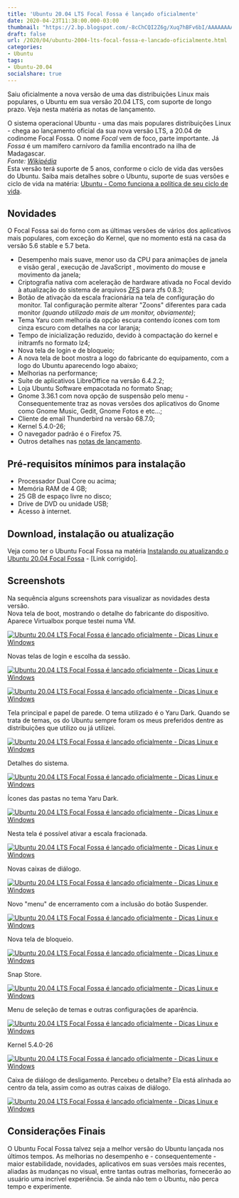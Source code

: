 ```yaml
---
title: 'Ubuntu 20.04 LTS Focal Fossa é lançado oficialmente'
date: 2020-04-23T11:38:00.000-03:00
thumbnail: "https://2.bp.blogspot.com/-8cChCQI2Z6g/Xuq7hBFv6bI/AAAAAAAAPII/2gSrVcLYazwlP0_Uw5OfHBTcvFCH14YHgCNcBGAsYHQ/s1600/Focal_Fossa_Lan%25C3%25A7ado.png"
draft: false
url: /2020/04/ubuntu-2004-lts-focal-fossa-e-lancado-oficialmente.html
categories:
- Ubuntu
tags: 
- Ubuntu-20.04
socialshare: true
---
```


Saiu oficialmente a nova versão de uma das distribuições Linux mais populares, o Ubuntu em sua versão 20.04 LTS, com suporte de longo prazo. Veja nesta matéria as notas de lançamento.

<!--more-->

O sistema operacional Ubuntu - uma das mais populares distribuições Linux - chega ao lançamento oficial da sua nova versão LTS, a 20.04 de codinome Focal Fossa. O nome _Focal_ vem de foco, parte importante. Já _Fossa_ é um mamífero carnívoro da família encontrado na ilha de Madagascar.  
_Fonte: [Wikipédia](https://pt.wikipedia.org/wiki/Fossa_(animal))_  
Esta versão terá suporte de 5 anos, conforme o ciclo de vida das versões do Ubuntu. Saiba mais detalhes sobre o Ubuntu, suporte de suas versões e ciclo de vida na matéria: [Ubuntu - Como funciona a política de seu ciclo de vida](https://info.wsouza.com.br/2019/03/ubuntu-como-funciona-politica-de-seu-ciclo-de-vida.html).  
  

## Novidades

  
O Focal Fossa sai do forno com as últimas versões de vários dos aplicativos mais populares, com exceção do Kernel, que no momento está na casa da versão 5.6 stable e 5.7 beta.  
  

*   Desempenho mais suave, menor uso da CPU para animações de janela e visão geral , execução de JavaScript , movimento do mouse e movimento da janela;
*   Criptografia nativa com aceleração de hardware ativada no Focal devido à atualização do sistema de arquivos [ZFS](https://docs.oracle.com/cd/E24849_01/html/820-0447/zfsover-2.htmlhttp://) para zfs 0.8.3;
*   Botão de ativação da escala fracionária na tela de configuração do monitor. Tal configuração permite alterar "Zoons" diferentes para cada monitor _(quando utilizado mais de um monitor, obviamente)_;
*   Tema Yaru com melhoria da opção escura contendo ícones com tom cinza escuro com detalhes na cor laranja;
*   Tempo de inicialização reduzido, devido à compactação do kernel e initramfs no formato lz4;
*   Nova tela de login e de bloqueio;
*   A nova tela de boot mostra a logo do fabricante do equipamento, com a logo do Ubuntu aparecendo logo abaixo;
*   Melhorias na performance;
*   Suíte de aplicativos LibreOffice na versão 6.4.2.2;
*   Loja Ubuntu Software empacotada no formato Snap;
*   Gnome 3.36.1 com nova opção de suspensão pelo menu - Consequentemente traz as novas versões dos aplicativos do Gnome como Gnome Music, Gedit, Gnome Fotos e etc...;
*   Cliente de email Thunderbird na versão 68.7.0;
*   Kernel 5.4.0-26;
*   O navegador padrão é o Firefox 75.
*   Outros detalhes nas [notas de lançamento](https://wiki.ubuntu.com/FocalFossa/ReleaseNotes).

  

## Pré-requisitos mínimos para instalação

  

*   Processador Dual Core ou acima;
*   Memória RAM de 4 GB;
*   25 GB de espaço livre no disco;
*   Drive de DVD ou unidade USB;
*   Acesso à internet.

  

## Download, instalação ou atualização

  
Veja como ter o Ubuntu Focal Fossa na matéria [Instalando ou atualizando o Ubuntu 20.04 Focal Fossa](https://info.wsouza.com.br/2020/04/instalando-ou-atualizando-o-ubuntu-20-04-focal-fossa.html) - \[Link corrigido\].  
  

## Screenshots

  
Na sequência alguns screenshots para visualizar as novidades desta versão.  
Nova tela de boot, mostrando o detalhe do fabricante do dispositivo. Aparece Virtualbox porque testei numa VM.  
  

[![Ubuntu 20.04 LTS Focal Fossa é lançado oficialmente - Dicas Linux e Windows](https://3.bp.blogspot.com/-z7HXMDGuoX8/Xp-hoqRMhDI/AAAAAAAAOsY/pJOW9DhPcNM4ZEb3yRc8eQTIjCoxLg_FQCNcBGAsYHQ/s640/01.png "Ubuntu 20.04 LTS Focal Fossa é lançado oficialmente - Dicas Linux e Windows")](https://3.bp.blogspot.com/-z7HXMDGuoX8/Xp-hoqRMhDI/AAAAAAAAOsY/pJOW9DhPcNM4ZEb3yRc8eQTIjCoxLg_FQCNcBGAsYHQ/s1600/01.png)

  
Novas telas de login e escolha da sessão.  
  

[![Ubuntu 20.04 LTS Focal Fossa é lançado oficialmente - Dicas Linux e Windows](https://2.bp.blogspot.com/-5g4U3Yzu0kc/Xp-hoh8mPkI/AAAAAAAAOsc/HcuQFNnm2XYNSF55KSSRJ1oqdTgrF5ArwCNcBGAsYHQ/s640/02.png "Ubuntu 20.04 LTS Focal Fossa é lançado oficialmente - Dicas Linux e Windows")](https://2.bp.blogspot.com/-5g4U3Yzu0kc/Xp-hoh8mPkI/AAAAAAAAOsc/HcuQFNnm2XYNSF55KSSRJ1oqdTgrF5ArwCNcBGAsYHQ/s1600/02.png)

[![Ubuntu 20.04 LTS Focal Fossa é lançado oficialmente - Dicas Linux e Windows](https://4.bp.blogspot.com/-rkNEhcIM-qk/Xp-ho3iIIeI/AAAAAAAAOsg/dkqnOKJ9nccwM9Eg9TAkHk6PyymkY7YvgCNcBGAsYHQ/s640/03.png "Ubuntu 20.04 LTS Focal Fossa é lançado oficialmente - Dicas Linux e Windows")](https://4.bp.blogspot.com/-rkNEhcIM-qk/Xp-ho3iIIeI/AAAAAAAAOsg/dkqnOKJ9nccwM9Eg9TAkHk6PyymkY7YvgCNcBGAsYHQ/s1600/03.png)

  
Tela principal e papel de parede. O tema utilizado é o Yaru Dark. Quando se trata de temas, os do Ubuntu sempre foram os meus preferidos dentre as distribuições que utilizo ou já utilizei.  
  

[![Ubuntu 20.04 LTS Focal Fossa é lançado oficialmente - Dicas Linux e Windows](https://2.bp.blogspot.com/-ppqo8N-dr-Q/Xp-hpSc_glI/AAAAAAAAOsk/NAgBlufyvQAEWPZjtB1Eqje-4_SGueTgACNcBGAsYHQ/s640/04.png "Ubuntu 20.04 LTS Focal Fossa é lançado oficialmente - Dicas Linux e Windows")](https://2.bp.blogspot.com/-ppqo8N-dr-Q/Xp-hpSc_glI/AAAAAAAAOsk/NAgBlufyvQAEWPZjtB1Eqje-4_SGueTgACNcBGAsYHQ/s1600/04.png)

  
Detalhes do sistema.  
  

[![Ubuntu 20.04 LTS Focal Fossa é lançado oficialmente - Dicas Linux e Windows](https://4.bp.blogspot.com/-mC8mhBD6Dcc/Xp-qrV7DYCI/AAAAAAAAOuQ/hK17ijhuosANtjuPpECeuz2BHRqHIVxYgCNcBGAsYHQ/s640/05.png "Ubuntu 20.04 LTS Focal Fossa é lançado oficialmente - Dicas Linux e Windows")](https://4.bp.blogspot.com/-mC8mhBD6Dcc/Xp-qrV7DYCI/AAAAAAAAOuQ/hK17ijhuosANtjuPpECeuz2BHRqHIVxYgCNcBGAsYHQ/s1600/05.png)

  
Ícones das pastas no tema Yaru Dark.  
  

[![Ubuntu 20.04 LTS Focal Fossa é lançado oficialmente - Dicas Linux e Windows](https://3.bp.blogspot.com/-nGNVJr-SF58/Xp-hp4i_7cI/AAAAAAAAOss/GFvxjqL7Eb4u-eU1z7ix6jAUpfa1KoGcACNcBGAsYHQ/s640/06.png "Ubuntu 20.04 LTS Focal Fossa é lançado oficialmente - Dicas Linux e Windows")](https://3.bp.blogspot.com/-nGNVJr-SF58/Xp-hp4i_7cI/AAAAAAAAOss/GFvxjqL7Eb4u-eU1z7ix6jAUpfa1KoGcACNcBGAsYHQ/s1600/06.png)

  
Nesta tela é possível ativar a escala fracionada.  
  

[![Ubuntu 20.04 LTS Focal Fossa é lançado oficialmente - Dicas Linux e Windows](https://1.bp.blogspot.com/-2HhUUGCeT7c/Xp-qrbChVwI/AAAAAAAAOuU/2eDWcb9v8DcGXwUlEPdbf6JggflWLYZ9wCNcBGAsYHQ/s640/07.png "Ubuntu 20.04 LTS Focal Fossa é lançado oficialmente - Dicas Linux e Windows")](https://1.bp.blogspot.com/-2HhUUGCeT7c/Xp-qrbChVwI/AAAAAAAAOuU/2eDWcb9v8DcGXwUlEPdbf6JggflWLYZ9wCNcBGAsYHQ/s1600/07.png)

  
Novas caixas de diálogo.  
  

[![Ubuntu 20.04 LTS Focal Fossa é lançado oficialmente - Dicas Linux e Windows](https://4.bp.blogspot.com/-HphgG0bzCaQ/Xp-hqWPjAaI/AAAAAAAAOs0/2d7PiB_WHQEhbNRTjffC2cyOlMjiln3kgCNcBGAsYHQ/s640/08.png "Ubuntu 20.04 LTS Focal Fossa é lançado oficialmente - Dicas Linux e Windows")](https://4.bp.blogspot.com/-HphgG0bzCaQ/Xp-hqWPjAaI/AAAAAAAAOs0/2d7PiB_WHQEhbNRTjffC2cyOlMjiln3kgCNcBGAsYHQ/s1600/08.png)

  
Novo "menu" de encerramento com a inclusão do botão Suspender.  
  

[![Ubuntu 20.04 LTS Focal Fossa é lançado oficialmente - Dicas Linux e Windows](https://3.bp.blogspot.com/-HLD9hppxcJw/Xp-qsDX5WJI/AAAAAAAAOuY/gR86SKV6uOgFwhhjIP6UrYzDR9ACNQcHwCNcBGAsYHQ/s640/10.png "Ubuntu 20.04 LTS Focal Fossa é lançado oficialmente - Dicas Linux e Windows")](https://3.bp.blogspot.com/-HLD9hppxcJw/Xp-qsDX5WJI/AAAAAAAAOuY/gR86SKV6uOgFwhhjIP6UrYzDR9ACNQcHwCNcBGAsYHQ/s1600/10.png)

  
Nova tela de bloqueio.  
  

[![Ubuntu 20.04 LTS Focal Fossa é lançado oficialmente - Dicas Linux e Windows](https://1.bp.blogspot.com/-HtcIdeVICM8/Xp-qrXTKBJI/AAAAAAAAOuM/AWCBDl0r_dUQACyhb01ce6MK8ntiE22RACNcBGAsYHQ/s640/09.png "Ubuntu 20.04 LTS Focal Fossa é lançado oficialmente - Dicas Linux e Windows")](https://1.bp.blogspot.com/-HtcIdeVICM8/Xp-qrXTKBJI/AAAAAAAAOuM/AWCBDl0r_dUQACyhb01ce6MK8ntiE22RACNcBGAsYHQ/s1600/09.png)

  
Snap Store.  
  

[![Ubuntu 20.04 LTS Focal Fossa é lançado oficialmente - Dicas Linux e Windows](https://3.bp.blogspot.com/-x91KBBB4b_s/Xp-hrKC8EcI/AAAAAAAAOtA/Gkj219f_B3sJEv0OmWN2GUp5zYBxV9IBACNcBGAsYHQ/s640/11.png "Ubuntu 20.04 LTS Focal Fossa é lançado oficialmente - Dicas Linux e Windows")](https://3.bp.blogspot.com/-x91KBBB4b_s/Xp-hrKC8EcI/AAAAAAAAOtA/Gkj219f_B3sJEv0OmWN2GUp5zYBxV9IBACNcBGAsYHQ/s1600/11.png)

  
Menu de seleção de temas e outras configurações de aparência.  
  

[![Ubuntu 20.04 LTS Focal Fossa é lançado oficialmente - Dicas Linux e Windows](https://3.bp.blogspot.com/-exkP4sGrCZk/Xp-hr8TsGGI/AAAAAAAAOtI/URakFG5JEPssg_8rMVdrhwwCXF7rqqTDQCNcBGAsYHQ/s640/13.png "Ubuntu 20.04 LTS Focal Fossa é lançado oficialmente - Dicas Linux e Windows")](https://3.bp.blogspot.com/-exkP4sGrCZk/Xp-hr8TsGGI/AAAAAAAAOtI/URakFG5JEPssg_8rMVdrhwwCXF7rqqTDQCNcBGAsYHQ/s1600/13.png)

  
Kernel 5.4.0-26  
  

[![Ubuntu 20.04 LTS Focal Fossa é lançado oficialmente - Dicas Linux e Windows](https://2.bp.blogspot.com/-23W5SZoSBIw/Xp-hsDZ6LaI/AAAAAAAAOtM/ZFrIjlt9twwqLs_3x-QTupLXxth4fcIqACNcBGAsYHQ/s640/14.png "Ubuntu 20.04 LTS Focal Fossa é lançado oficialmente - Dicas Linux e Windows")](https://2.bp.blogspot.com/-23W5SZoSBIw/Xp-hsDZ6LaI/AAAAAAAAOtM/ZFrIjlt9twwqLs_3x-QTupLXxth4fcIqACNcBGAsYHQ/s1600/14.png)

  
Caixa de diálogo de desligamento. Percebeu o detalhe? Ela está alinhada ao centro da tela, assim como as outras caixas de diálogo.  
  

[![Ubuntu 20.04 LTS Focal Fossa é lançado oficialmente - Dicas Linux e Windows](https://2.bp.blogspot.com/-bjNb83zc4d8/Xp-hsM5rfhI/AAAAAAAAOtQ/9b6DEnRgDxkfFwta02Xn0tKQmFMdLWf7ACNcBGAsYHQ/s640/15.png "Ubuntu 20.04 LTS Focal Fossa é lançado oficialmente - Dicas Linux e Windows")](https://2.bp.blogspot.com/-bjNb83zc4d8/Xp-hsM5rfhI/AAAAAAAAOtQ/9b6DEnRgDxkfFwta02Xn0tKQmFMdLWf7ACNcBGAsYHQ/s1600/15.png)

  

## Considerações Finais

  
O Ubuntu Focal Fossa talvez seja a melhor versão do Ubuntu lançada nos últimos tempos. As melhorias no desempenho e - consequentemente - maior estabilidade, novidades, aplicativos em suas versões mais recentes, aliadas às mudanças no visual, entre tantas outras melhorias, fornecerão ao usuário uma incrível experiência. Se ainda não tem o Ubuntu, não perca tempo e experimente.
